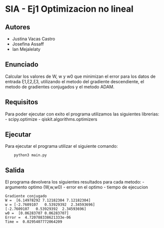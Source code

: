 # SIA - Ej1 Optimizacion no lineal 

## Autores

* Justina Vacas Castro
* Josefina Assaff 
* Ian Mejalelaty

## Enunciado

Calcular los valores de W, w y w0 que minimizan el error para los datos de entrada ξ1,ξ2,ξ3, utilizando el metodo del gradiente descendiente, el metodo de gradientes conjugados y el metodo ADAM.

## Requisitos

Para poder ejecutar con exito el programa utilizamos las siguientes librerias: 
    - scipy.optimize
    - qiskit.algorithms.optimizers

## Ejecutar

Para ejecutar el programa utilizar el siguiente comando: 

		python3 main.py 

## Salida

El programa devolvera los siguientes resultados para cada metodo:
    - argumento optimo (W,w,w0)
    - error en el optimo
    - tiempo de ejecucion
    
    Gradiente conjugado
    W =  [6.14978292 7.12182304 7.12182304]
    w = [-2.7609107   0.53929392  2.34593696]
	[-2.7609107   0.53929392  2.34593696]
	w0 =  [0.06283707 0.06283707]
	Error =  4.720788338621333e-06
	Time =  0.0295407772064209
